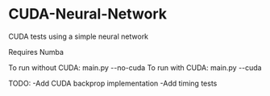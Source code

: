 # CUDA-Neural-Network
CUDA tests using a simple neural network

Requires Numba

To run without CUDA: main.py --no-cuda
To run with CUDA: main.py --cuda

TODO:
-Add CUDA backprop implementation
-Add timing tests